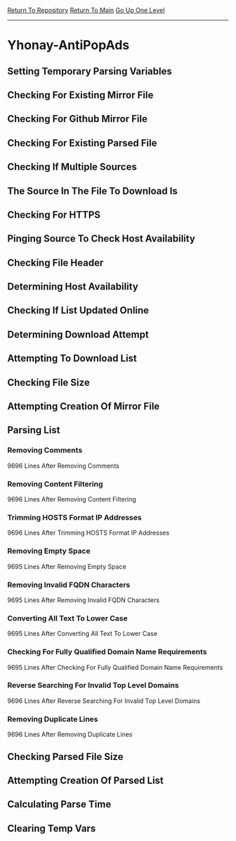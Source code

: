 [Return To Repository](https://github.com/deathbybandaid/piholeparser/)
[Return To Main](https://github.com/deathbybandaid/piholeparser/blob/master/RecentRunLogs/Mainlog.md)
[Go Up One Level](https://github.com/deathbybandaid/piholeparser/blob/master/RecentRunLogs/TopLevelScripts/30-Processing-External-Blacklists.md)
____________________________________
# Yhonay-AntiPopAds
## Setting Temporary Parsing Variables
## Checking For Existing Mirror File
## Checking For Github Mirror File
## Checking For Existing Parsed File
## Checking If Multiple Sources
## The Source In The File To Download Is
## Checking For HTTPS
## Pinging Source To Check Host Availability
## Checking File Header
## Determining Host Availability
## Checking If List Updated Online
## Determining Download Attempt
## Attempting To Download List
## Checking File Size
## Attempting Creation Of Mirror File
## Parsing List
### Removing Comments
9696 Lines After Removing Comments
### Removing Content Filtering
9696 Lines After Removing Content Filtering
### Trimming HOSTS Format IP Addresses
9696 Lines After Trimming HOSTS Format IP Addresses
### Removing Empty Space
9695 Lines After Removing Empty Space
### Removing Invalid FQDN Characters
9695 Lines After Removing Invalid FQDN Characters
### Converting All Text To Lower Case
9695 Lines After Converting All Text To Lower Case
### Checking For Fully Qualified Domain Name Requirements
9695 Lines After Checking For Fully Qualified Domain Name Requirements
### Reverse Searching For Invalid Top Level Domains
9696 Lines After Reverse Searching For Invalid Top Level Domains
### Removing Duplicate Lines
9696 Lines After Removing Duplicate Lines
## Checking Parsed File Size
## Attempting Creation Of Parsed List
## Calculating Parse Time
## Clearing Temp Vars
